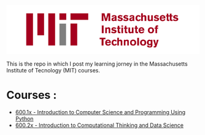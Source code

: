![](images/mit-logo.png)

This is the repo in which I post my learning jorney in the Massachusetts Institute of Tecnology (MIT) courses.

# Courses :

 - [600.1x - Introduction to Computer Science and Programming Using Python](https://github.com/henriqueumeda/-Python-study/tree/main/MIT/600.1x%20-%20Introduction%20to%20Computer%20Science%20and%20Programming%20Using%20Python)
 - [600.2x - Introduction to Computational Thinking and Data Science](https://github.com/henriqueumeda/-Python-study/tree/main/MIT/600.2x%20-%20Introduction%20to%20Computational%20Thinking%20and%20Data%20Science)
